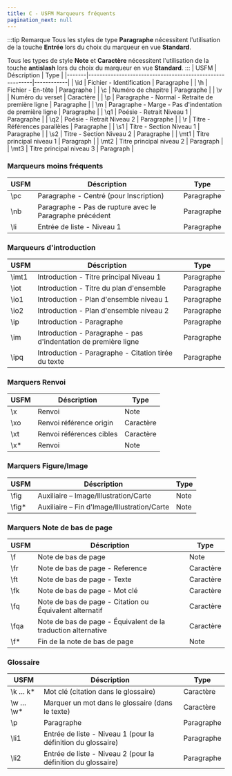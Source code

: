 ```yaml
---
title: C - USFM Marqueurs fréquents
pagination_next: null 
---
```

:::tip Remarque
Tous les styles de type **Paragraphe** nécessitent l'utilisation de la touche **Entrée** lors du choix du marqueur en vue **Standard**.

Tous les types de style **Note** et **Caractère** nécessitent l'utilisation de la touche **antislash** lors du choix du marqueur en vue **Standard**.
:::
| USFM  | Déscription                                              | Type       |
|-------|----------------------------------------------------------|------------|
| \\id  | Fichier - Identification                                 | Paragraphe |
| \\h   | Fichier - En-tête                                        | Paragraphe |
| \\c   | Numéro de chapitre                                       | Paragraphe |
| \\v   | Numéro du verset                                         | Caractère  |
| \\p   | Paragraphe - Normal - Retraite de première ligne         | Paragraphe |
| \\m   | Paragraphe - Marge - Pas d'indentation de première ligne | Paragraphe |
| \\q1  | Poésie - Retrait Niveau 1                                | Paragraphe |
| \\q2  | Poésie - Retrait Niveau 2                                | Paragraphe |
| \\r   | Titre - Références parallèles                            | Paragraphe |
| \\s1  | Titre - Section Niveau 1                                 | Paragraphe |
| \\s2  | Titre - Section Niveau 2                                 | Paragraphe |
| \\mt1 | Titre principal niveau 1                                 | Paragraph  |
| \\mt2 | Titre principal niveau 2                                 | Paragraph  |
| \\mt3 | Titre principal niveau 3                                 | Paragraph  |


### Marqueurs moins fréquents

| USFM | Déscription                                              | Type       |
|------|----------------------------------------------------------|------------|
| \\pc | Paragraphe - Centré (pour Inscription)                   | Paragraphe |
| \\nb | Paragraphe - Pas de rupture avec le Paragraphe précédent | Paragraphe |
| \\li | Entrée de liste - Niveau 1                               | Paragraphe |


### Marqueurs d'introduction   

| USFM   | Déscription                                                     | Type       |
|--------|-----------------------------------------------------------------|------------|
| \\imt1 | Introduction - Titre principal Niveau 1                         | Paragraphe |
| \\iot  | Introduction - Titre du plan d'ensemble                         | Paragraphe |
| \\io1  | Introduction - Plan d'ensemble niveau 1                         | Paragraphe |
| \\io2  | Introduction - Plan d'ensemble niveau 2                         | Paragraphe |
| \\ip   | Introduction - Paragraphe                                       | Paragraphe |
| \\im   | Introduction - Paragraphe - pas d'indentation de première ligne | Paragraphe |
| \\ipq  | Introduction - Paragraphe - Citation tirée du texte             | Paragraphe |


### Marquers Renvoi

| USFM  | Déscription              | Type      |
|-------|--------------------------|-----------|
| \\x   | Renvoi                   | Note      |
| \\xo  | Renvoi référence origin  | Caractère |
| \\xt  | Renvoi références cibles | Caractère |
| \\x\* | Renvoi                   | Note      |


### Marquers Figure/Image
| USFM    | Déscription                                 | Type |
|---------|---------------------------------------------|------|
| \\fig   | Auxiliaire – Image/Illustration/Carte       | Note |
| \\fig\* | Auxiliaire – Fin d'Image/Illustration/Carte | Note |


### Marquers Note de bas de page

| USFM  | Déscription                                                   | Type      |
|-------|---------------------------------------------------------------|-----------|
| \\f   | Note de bas de page                                           | Note      |
| \\fr  | Note de bas de page - Reference                               | Caractère |
| \\ft  | Note de bas de page - Texte                                   | Caractère |
| \\fk  | Note de bas de page - Mot clé                                 | Caractère |
| \\fq  | Note de bas de page - Citation ou Équivalent alternatif       | Caractère |
| \\fqa | Note de bas de page - Équivalent de la traduction alternative | Caractère |
| \\f\* | Fin de la note de bas de page                                 | Note      |

### Glossaire  

| USFM          | Déscription                                                  | Type       |
|---------------|--------------------------------------------------------------|------------|
| \\k … k\*   | Mot clé (citation dans le glossaire)                         | Caractère  |
| \\w … \\w\* | Marquer un mot dans le glossaire (dans le texte)             | Caractère  |
| \\p           | Paragraphe                                                   | Paragraphe |
| \\li1         | Entrée de liste - Niveau 1 (pour la définition du glossaire) | Paragraphe |
| \\li2         | Entrée de liste - Niveau 2 (pour la définition du glossaire) | Paragraphe |
